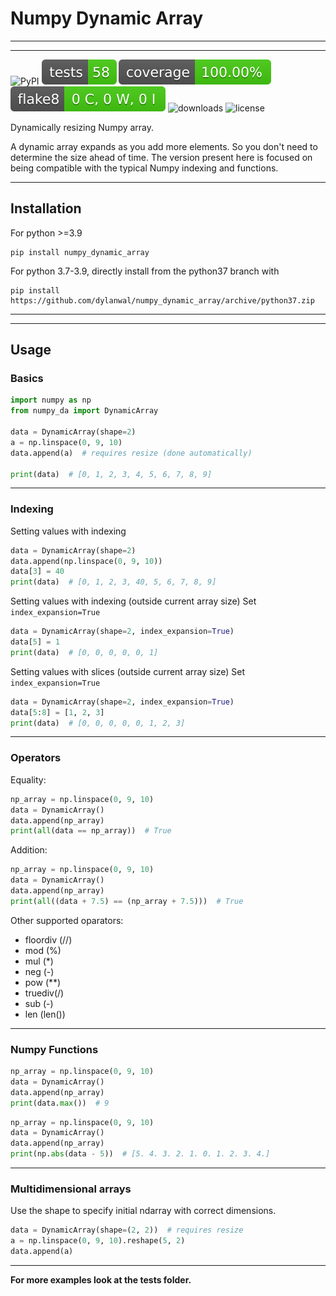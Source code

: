 # Numpy Dynamic Array

---
---
![PyPI](https://img.shields.io/pypi/v/numpy_dynamic_array)
![tests](https://raw.githubusercontent.com/dylanwal/numpy_dynamic_array/master/tests/badges/tests-badge.svg)
![coverage](https://raw.githubusercontent.com/dylanwal/numpy_dynamic_array/master/tests/badges/coverage-badge.svg)
![flake8](https://raw.githubusercontent.com/dylanwal/numpy_dynamic_array/master/tests/badges/flake8-badge.svg)
![downloads](https://static.pepy.tech/badge/numpy_dynamic_array)
![license](https://img.shields.io/github/license/dylanwal/numpy_dynamic_array)

Dynamically resizing Numpy array.

A dynamic array expands as you add more elements. So you don't need to determine the size ahead of time. The version
present here is focused on being compatible with the typical Numpy indexing and functions.

---

## Installation

For python >=3.9
```
pip install numpy_dynamic_array
```


For python 3.7-3.9, directly install from the python37 branch with
```
pip install https://github.com/dylanwal/numpy_dynamic_array/archive/python37.zip
```

---
---

## Usage

### Basics

```python
import numpy as np
from numpy_da import DynamicArray

data = DynamicArray(shape=2)
a = np.linspace(0, 9, 10)
data.append(a)  # requires resize (done automatically)

print(data)  # [0, 1, 2, 3, 4, 5, 6, 7, 8, 9]

```

---

### Indexing

Setting values with indexing

```python
data = DynamicArray(shape=2)
data.append(np.linspace(0, 9, 10))
data[3] = 40
print(data)  # [0, 1, 2, 3, 40, 5, 6, 7, 8, 9]
```

Setting values with indexing (outside current array size)
Set `index_expansion=True`

```python
data = DynamicArray(shape=2, index_expansion=True)
data[5] = 1
print(data)  # [0, 0, 0, 0, 0, 1]
```

Setting values with slices (outside current array size)
Set `index_expansion=True`

```python
data = DynamicArray(shape=2, index_expansion=True)
data[5:8] = [1, 2, 3]
print(data)  # [0, 0, 0, 0, 0, 1, 2, 3]
```

---

### Operators

Equality:

```python
np_array = np.linspace(0, 9, 10)
data = DynamicArray()
data.append(np_array)
print(all(data == np_array))  # True
```

Addition:

```python
np_array = np.linspace(0, 9, 10)
data = DynamicArray()
data.append(np_array)
print(all((data + 7.5) == (np_array + 7.5)))  # True
```

Other supported oparators:
* floordiv (//)
* mod (%)
* mul (*)
* neg (-)
* pow (**)
* truediv(/)
* sub (-)
* len (len())


---
### Numpy Functions

```python
np_array = np.linspace(0, 9, 10)
data = DynamicArray()
data.append(np_array)
print(data.max())  # 9
```

```python
np_array = np.linspace(0, 9, 10)
data = DynamicArray()
data.append(np_array)
print(np.abs(data - 5))  # [5. 4. 3. 2. 1. 0. 1. 2. 3. 4.]
```


---
### Multidimensional arrays

Use the shape to specify initial ndarray with correct dimensions.

```python
data = DynamicArray(shape=(2, 2))  # requires resize
a = np.linspace(0, 9, 10).reshape(5, 2)
data.append(a)
```


---
<b> For more examples look at the tests folder. </b>
